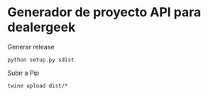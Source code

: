 # Generador de proyecto API para dealergeek

Generar release

```
python setup.py sdist
```

Subir a Pip

```
twine upload dist/*
```